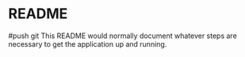 # README
#push git
This README would normally document whatever steps are necessary to get the
application up and running.

